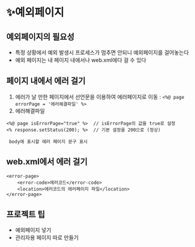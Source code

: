 # ✨예외페이지
## 예외페이지의 필요성
- 특정 상황에서 예외 발생시 프로세스가 멈추면 안되니 예외페이지를 걸어놓는다
- 예외 페이지는 내 페이지 내에서나 web.xml에다 걸 수 있다

## 페이지 내에서 에러 걸기
1. 에러가 날 만한 페이지에서 선언문을 이용하여 에러페이지로 이동 : `<%@ page errorPage = '에러해결파일' %>`
2. 에러해결파일
```
<%@ page isErrorPage="true" %>  // isErrorPage의 값을 true로 설정
<% response.setStatus(200); %>  // 기본 설정을 200으로 (정상)

 body에 표시할 에러 페이지 문구 표시
```

## web.xml에서 에러 걸기
```
<error-page>
    <error-code>에러코드</error-code>
    <location>에러코드의 에러페이지 파일</location>
</error-page>
```

## 프로젝트 팁
- 예외페이지 넣기
- 관리자용 페이지 따로 만들기
